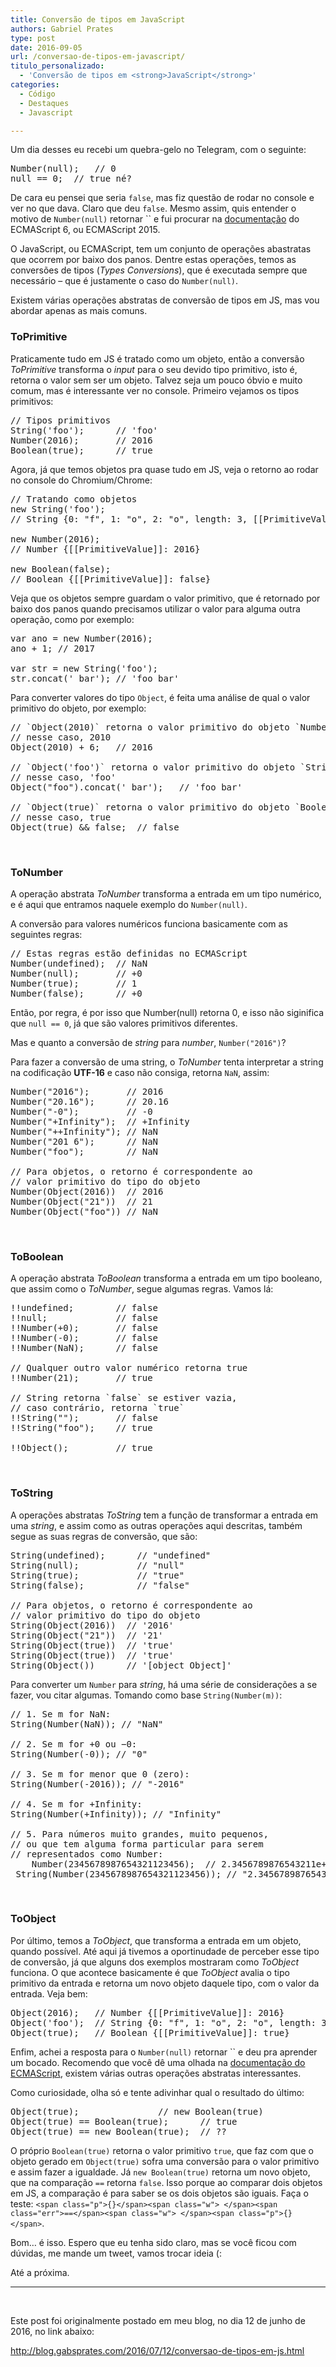 ```yaml
---
title: Conversão de tipos em JavaScript
authors: Gabriel Prates
type: post
date: 2016-09-05
url: /conversao-de-tipos-em-javascript/
titulo_personalizado:
  - 'Conversão de tipos em <strong>JavaScript</strong>'
categories:
  - Código
  - Destaques
  - Javascript

---
```

Um dia desses eu recebi um quebra-gelo no Telegram, com o seguinte:

<pre class="lang-javascript">Number(null);   // 0
null == 0;  // true né?
</pre>

De cara eu pensei que seria `false`, mas fiz questão de rodar no console e ver no que dava. Claro que deu `false`. Mesmo assim, quis entender o motivo de `Number(null)` retornar `` e fui procurar na [documentação][1] do ECMAScript 6, ou ECMAScript 2015.

O JavaScript, ou ECMAScript, tem um conjunto de operações abastratas que ocorrem por baixo dos panos. Dentre estas operações, temos as conversões de tipos (_Types Conversions_), que é executada sempre que necessário &#8211; que é justamente o caso do `Number(null)`.

Existem várias operações abstratas de conversão de tipos em JS, mas vou abordar apenas as mais comuns.

### ToPrimitive

Praticamente tudo em JS é tratado como um objeto, então a conversão _ToPrimitive_ transforma o _input_ para o seu devido tipo primitivo, isto é, retorna o valor sem ser um objeto. Talvez seja um pouco óbvio e muito comum, mas é interessante ver no console. Primeiro vejamos os tipos primitivos:

<pre class="lang-javascript">// Tipos primitivos
String('foo');      // 'foo'
Number(2016);       // 2016
Boolean(true);      // true
</pre>

Agora, já que temos objetos pra quase tudo em JS, veja o retorno ao rodar no console do Chromium/Chrome:

<pre class="lang-javascript">// Tratando como objetos
new String('foo');
// String {0: "f", 1: "o", 2: "o", length: 3, [[PrimitiveValue]]: "foo"}

new Number(2016);
// Number {[[PrimitiveValue]]: 2016}

new Boolean(false);
// Boolean {[[PrimitiveValue]]: false}
</pre>

Veja que os objetos sempre guardam o valor primitivo, que é retornado por baixo dos panos quando precisamos utilizar o valor para alguma outra operação, como por exemplo:

<pre class="lang-javascript">var ano = new Number(2016);
ano + 1; // 2017

var str = new String('foo');
str.concat(' bar'); // 'foo bar'
</pre>

Para converter valores do tipo `Object`, é feita uma análise de qual o valor primitivo do objeto, por exemplo:

<pre class="lang-javascript">// `Object(2010)` retorna o valor primitivo do objeto `Number`,
// nesse caso, 2010
Object(2010) + 6;   // 2016

// `Object('foo')` retorna o valor primitivo do objeto `String`,
// nesse caso, 'foo'
Object("foo").concat(' bar');   // 'foo bar'

// `Object(true)` retorna o valor primitivo do objeto `Boolean`,
// nesse caso, true
Object(true) && false;  // false
</pre>

&nbsp;

### ToNumber

A operação abstrata _ToNumber_ transforma a entrada em um tipo numérico, e é aqui que entramos naquele exemplo do `Number(null)`.

A conversão para valores numéricos funciona basicamente com as seguintes regras:

<pre class="lang-javascript">// Estas regras estão definidas no ECMAScript
Number(undefined);  // NaN
Number(null);       // +0
Number(true);       // 1
Number(false);      // +0
</pre>

Então, por regra, é por isso que Number(null) retorna 0, e isso não siginifica que `null == 0`, já que são valores primitivos diferentes.

Mas e quanto a conversão de _string_ para _number_, `Number("2016")`?

Para fazer a conversão de uma string, o _ToNumber_ tenta interpretar a string na codificação **UTF-16** e caso não consiga, retorna `NaN`, assim:

<pre class="lang-javascript">Number("2016");       // 2016
Number("20.16");      // 20.16
Number("-0");         // -0
Number("+Infinity");  // +Infinity
Number("++Infinity"); // NaN
Number("201 6");      // NaN
Number("foo");        // NaN

// Para objetos, o retorno é correspondente ao
// valor primitivo do tipo do objeto
Number(Object(2016))  // 2016
Number(Object("21"))  // 21
Number(Object("foo")) // NaN
</pre>

&nbsp;

### ToBoolean

A operação abstrata _ToBoolean_ transforma a entrada em um tipo booleano, que assim como o _ToNumber_, segue algumas regras. Vamos lá:

<pre class="lang-javascript">!!undefined;        // false
!!null;             // false
!!Number(+0);       // false
!!Number(-0);       // false
!!Number(NaN);      // false

// Qualquer outro valor numérico retorna true
!!Number(21);       // true

// String retorna `false` se estiver vazia,
// caso contrário, retorna `true`
!!String("");       // false
!!String("foo");    // true

!!Object();         // true
</pre>

&nbsp;

### ToString

A operações abstratas _ToString_ tem a função de transformar a entrada em uma _string_, e assim como as outras operações aqui descritas, também segue as suas regras de conversão, que são:

<pre class="lang-javascript">String(undefined);      // "undefined"
String(null);           // "null"
String(true);           // "true"
String(false);          // "false"

// Para objetos, o retorno é correspondente ao
// valor primitivo do tipo do objeto
String(Object(2016))  // '2016'
String(Object("21"))  // '21'
String(Object(true))  // 'true'
String(Object(true))  // 'true'
String(Object())      // '[object Object]'
</pre>

Para converter um `Number` para _string_, há uma série de considerações a se fazer, vou citar algumas. Tomando como base `String(Number(m))`:

<pre class="lang-javascript">// 1. Se m for NaN:
String(Number(NaN)); // "NaN"

// 2. Se m for +0 ou −0:
String(Number(-0)); // "0"

// 3. Se m for menor que 0 (zero):
String(Number(-2016)); // "-2016"

// 4. Se m for +Infinity:
String(Number(+Infinity)); // "Infinity"

// 5. Para números muito grandes, muito pequenos,
// ou que tem alguma forma particular para serem
// representados como Number:
    Number(2345678987654321123456);  // 2.3456789876543211e+21
 String(Number(2345678987654321123456)); // "2.3456789876543211e+21"
</pre>

&nbsp;

### ToObject

Por último, temos a _ToObject_, que transforma a entrada em um objeto, quando possível. Até aqui já tivemos a oportinudade de perceber esse tipo de conversão, já que alguns dos exemplos mostraram como _ToObject_ funciona. O que acontece basicamente é que _ToObject_ avalia o tipo primitivo da entrada e retorna um novo objeto daquele tipo, com o valor da entrada. Veja bem:

<pre class="lang-javascript">Object(2016);   // Number {[[PrimitiveValue]]: 2016}
Object('foo');  // String {0: "f", 1: "o", 2: "o", length: 3, [[PrimitiveValue]]: "foo"}
Object(true);   // Boolean {[[PrimitiveValue]]: true}
</pre>

Enfim, achei a resposta para o `Number(null)` retornar `` e deu pra aprender um bocado. Recomendo que você dê uma olhada na [documentação do ECMAScript][2], existem várias outras operações abstratas interessantes.

Como curiosidade, olha só e tente adivinhar qual o resultado do último:

<pre class="lang-javascript">Object(true);               // new Boolean(true)
Object(true) == Boolean(true);      // true
Object(true) == new Boolean(true);  // ??
</pre>

O próprio `Boolean(true)` retorna o valor primitivo `true`, que faz com que o objeto gerado em `Object(true)` sofra uma conversão para o valor primitivo e assim fazer a igualdade. Já `new Boolean(true)` retorna um novo objeto, que na comparação `==` retorna `false`. Isso porque ao comparar dois objetos em JS, a comparação é para saber se os dois objetos são iguais. Faça o teste: `<span class="p">{}</span><span class="w"> </span><span class="err">==</span><span class="w"> </span><span class="p">{}</span>`.

Bom… é isso. Espero que eu tenha sido claro, mas se você ficou com dúvidas, me mande um tweet, vamos trocar ideia (:

Até a próxima.

* * *

&nbsp;

Este post foi originalmente postado em meu blog, no dia 12 de junho de 2016, no link abaixo:
  
<a href="http://blog.gabsprates.com/2016/07/12/conversao-de-tipos-em-js.html" target="_blank">http://blog.gabsprates.com/2016/07/12/conversao-de-tipos-em-js.html</a>

 [1]: http://www.ecma-international.org/ecma-262/6.0/index.html#sec-type-conversion
 [2]: http://www.ecma-international.org/ecma-262/6.0/index.html